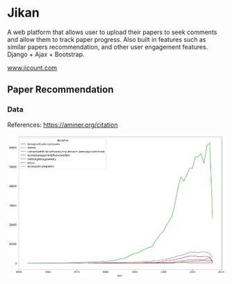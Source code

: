 # Jikan

A web platform that allows user to upload their papers to seek comments and allow them to track paper progress. Also built in features such as similar papers recommendation, and other user engagement features. Django + Ajax + Bootstrap.

www.jicount.com

## Paper Recommendation


### Data

References: https://aminer.org/citation

![num_paper](https://github.com/onyilam/jikan/blob/master/jikan/num_paper.png)
